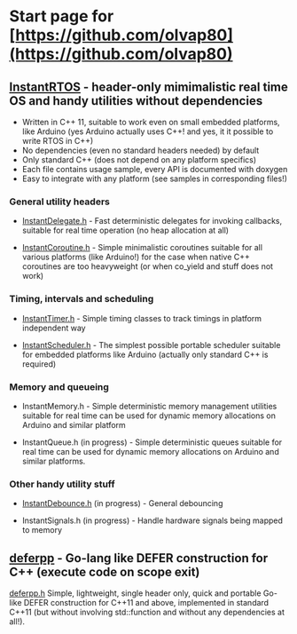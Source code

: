 # Start page for [https://github.com/olvap80](https://github.com/olvap80)

## [InstantRTOS](https://github.com/olvap80/InstantRTOS) - header-only mimimalistic real time OS and handy utilities without dependencies
- Written in C++ 11, suitable to work even on small embedded platforms, like Arduino (yes Arduino actually uses C++! and yes, it it possible to write RTOS in C++)
- No dependencies (even no standard headers needed) by default
- Only standard C++ (does not depend on any platform specifics)
- Each file contains usage sample, every API is documented with doxygen
- Easy to integrate with any platform (see samples in corresponding files!)

### General utility headers

- [InstantDelegate.h](https://github.com/olvap80/InstantRTOS/blob/main/InstantDelegate.h) - Fast deterministic delegates for invoking callbacks, suitable for real time operation (no heap allocation at all)

- [InstantCoroutine.h](https://github.com/olvap80/InstantRTOS/blob/main/InstantCoroutine.h) - Simple minimalistic coroutines suitable for all various platforms (like Arduino!) for the case when native C++ coroutines are too heavyweight (or when co_yield and stuff does not work)

### Timing, intervals and scheduling

- [InstantTimer.h](https://github.com/olvap80/InstantRTOS/blob/main/InstantTimer.h) - Simple timing classes to track timings in platform independent way

- [InstantScheduler.h](https://github.com/olvap80/InstantRTOS/blob/main/InstantScheduler.h) - The simplest possible portable scheduler suitable for embedded platforms like Arduino (actually only standard C++ is required)

### Memory and queueing

- InstantMemory.h - Simple deterministic memory management utilities suitable for real time can be used for dynamic memory allocations on Arduino and similar platform

- InstantQueue.h (in progress) - Simple deterministic queues suitable for real time can be used for dynamic memory allocations on Arduino and similar platforms.

### Other handy utility stuff

- [InstantDebounce.h](https://github.com/olvap80/InstantRTOS/blob/main/InstantDebounce.h) (in progress) - General debouncing

- InstantSignals.h (in progress) - Handle hardware signals being mapped to memory


## [deferpp](https://github.com/olvap80/deferpp) - Go-lang like DEFER construction for C++ (execute code on scope exit)
[deferpp.h](https://github.com/olvap80/deferpp/blob/master/deferpp.h) Simple, lightweight, single header only, quick and portable Go-like DEFER construction for C++11 and above, implemented in standard C++11 (but without involving std::function and without any dependencies at all!).
